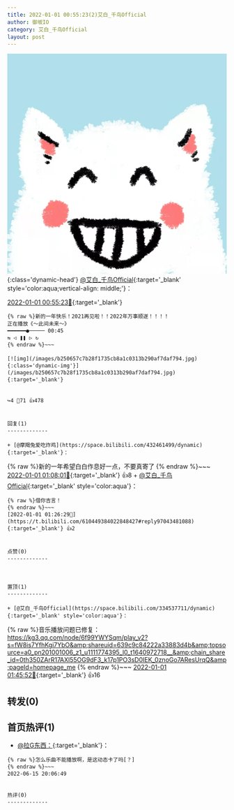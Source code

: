 ```yaml
---
title: 2022-01-01 00:55:23(2)艾白_千鸟Official
author: 御坂IO
category: 艾白_千鸟Official
layout: post
---
```


![img](/images/9ae8b9445fd0665cc014d9080156a45271be73c6.jpg){:class='dynamic-head'}
[@艾白_千鸟Official](https://space.bilibili.com/334537711/dynamic){:target='_blank' style='color:aqua;vertical-align: middle;'}：

[2022-01-01 00:55:23🔗](https://t.bilibili.com/610449384022848427){:target='_blank'}

~~~
{% raw %}新的一年快乐！2021再见啦！！2022年万事顺遂！！！！
正在播放《～此间未来～》
━━━━━━●───── 00:45
⇆ ◁ ❚❚ ▷ ↻
{% endraw %}~~~

[![img](/images/b250657c7b28f1735cb8a1c0313b290af7daf794.jpg){:class='dynamic-img'}](/images/b250657c7b28f1735cb8a1c0313b290af7daf794.jpg){:target='_blank'}


↪️4 💬71 👍478


回复(1)
-------------

+ [@摩羯兔爱吃炸鸡](https://space.bilibili.com/432461499/dynamic){:target='_blank'}：
~~~
{% raw %}新的一年希望白白作息好一点，不要真寄了
{% endraw %}~~~
[2022-01-01 01:08:01🔗](https://t.bilibili.com/610449384022848427#reply97041717152){:target='_blank'} 👍8
    + [@艾白_千鸟Official](https://space.bilibili.com/334537711/dynamic){:target='_blank' style='color:aqua'}：
~~~
{% raw %}借你吉言！
{% endraw %}~~~
[2022-01-01 01:26:29🔗](https://t.bilibili.com/610449384022848427#reply97043481088){:target='_blank'} 👍2


点赞(0)
-------------



置顶(1)
-------------

+ [@艾白_千鸟Official](https://space.bilibili.com/334537711/dynamic){:target='_blank' style='color:aqua'}：
~~~
{% raw %}音乐播放问题已修复：https://kg3.qq.com/node/6f99YWYSqm/play_v2?s=fW8is7YfhKgi7YbO&amp;shareuid=639c9c84222a33883d4b&amp;topsource=a0_pn201001006_z1_u1111774395_l0_t1640972718__&amp;chain_share_id=0th350ZArR17AXl55OG9dF3_k17p1PO3sD0IEK_0znoGo7AResUrqQ&amp;pageId=homepage_me
{% endraw %}~~~
[2022-01-01 01:45:52🔗](https://t.bilibili.com/610449384022848427#reply97045009888){:target='_blank'} 👍16


转发(0)
-------------



首页热评(1)
-------------

+ [@拉G东西：](https://space.bilibili.com/6795231/dynamic){:target='_blank'}：
~~~
{% raw %}怎么乐曲不能播放啊，是这动态卡了吗[？]
{% endraw %}~~~
2022-06-15 20:06:49


热评(0)
-------------



